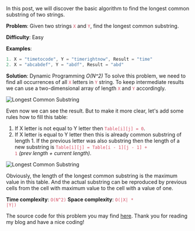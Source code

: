 In this post, we will discover the basic algorithm to find the longest common substring of two strings.

**Problem**: Given two strings <span style="color:#d34c62;"><code>X</code></span> and <span style="color:#d34c62;"><code>Y</code></span>, find the longest common substring.

**Difficulty**: Easy

**Examples**:
```javascript
1. X = "timetocode", Y = "timerightnow", Result = "time"
2. X = "abcabdef", Y = "abdf", Result = "abd"
```

**Solution**: Dynamic Programming *O(N^2)*
To solve this problem, we need to find all occurrences of all <span style="color:#d34c62;"><code>X</code></span> letters in <span style="color:#d34c62;"><code>Y</code></span> string. To keep intermediate results we can use a two-dimensional array of length <span style="color:#d34c62;"><code>X</code></span> and <span style="color:#d34c62;"><code>Y</code></span> accordingly.

![Longest Common Substring][longest-common-substring-1]

Even now we can see the result. But to make it more clear, let's add some rules how to fill this table:
1. If X letter is not equal to Y letter then <span style="color:#d34c62;"><code>Table[i][j] = 0</code></span>.
2. If X letter is equal to Y letter then this is already common substring of length 1. If the previous letter was also substring then the length of a new substring is <span style="color:#d34c62;"><code>Table[i][j] = Table[i - 1][j - 1] + 1</code></span> *(prev length + current length)*.

![Longest Common Substring][longest-common-substring-2]

Obviously, the length of the longest common substring is the maximum value in this table. And the actual substring can be reproduced by previous cells from the cell with maximum value to the cell with a value of one.

**Time complexity**: <span style="color:#d34c62;"><code>O(N^2)</code></span>
**Space complexity**: <span style="color:#d34c62;"><code>O(|X| * |Y|)</code></span>

The source code for this problem you may find [here][source-code]. Thank you for reading my blog and have a nice coding!

[longest-common-substring-1]: https://timetocode.files.wordpress.com/2017/06/longest-common-substring-1.png
[longest-common-substring-2]: https://timetocode.files.wordpress.com/2017/06/longest-common-substring-21.png
[source-code]: https://github.com/zhikin2207/timetocode/blob/master/source-code/longest-common-substring.js?ts=4
